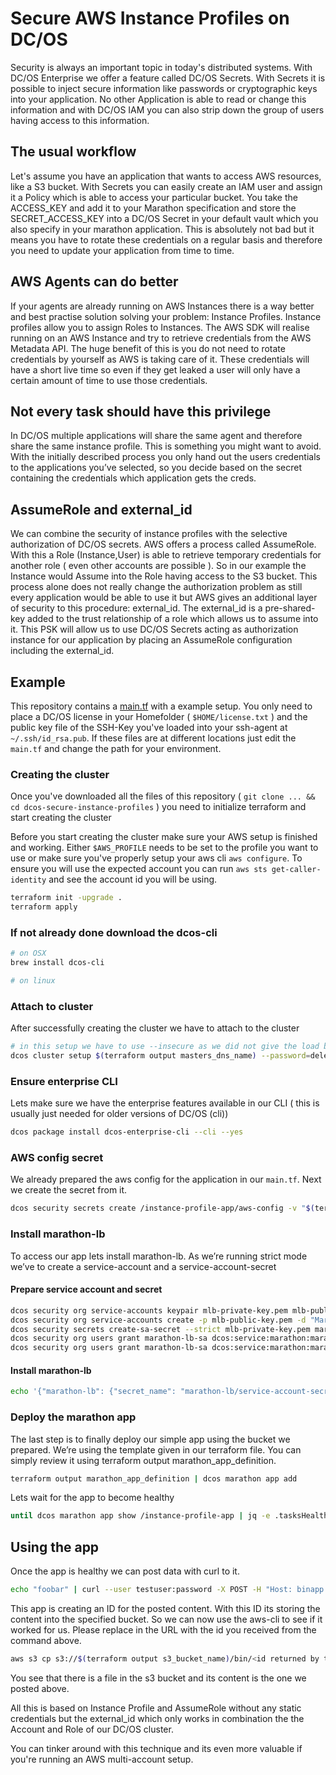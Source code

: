 # Secure AWS Instance Profiles on DC/OS
Security is always an important topic in today's distributed systems. With DC/OS Enterprise we offer a feature called DC/OS Secrets. With Secrets it is possible to inject secure information like passwords or cryptographic keys into your application. No other Application is able to read or change this information and with DC/OS IAM you can also strip down the group of users having access to this information.

## The usual workflow
Let's assume you have an application that wants to access AWS resources, like a S3 bucket. With Secrets you can easily create an IAM user and assign it a Policy which is able to access your particular bucket. You take the ACCESS_KEY and add it to your Marathon specification and store the SECRET_ACCESS_KEY into a DC/OS Secret in your default vault which you also specify in your marathon application. This is absolutely not bad but it means you have to rotate these credentials on a regular basis and therefore you need to update your application from time to time.

## AWS Agents can do better
If your agents are already running on AWS Instances there is a way better and best practise solution solving your problem: Instance Profiles. Instance profiles allow you to assign Roles to Instances. The AWS SDK will realise running on an AWS Instance and try to retrieve credentials from the AWS Metadata API. The huge benefit of this is you do not need to rotate credentials by yourself as AWS is taking care of it. These credentials will have a short live time so even if they get leaked a user will only have a certain amount of time to use those credentials.

## Not every task should have this privilege
In DC/OS multiple applications will share the same agent and therefore share the same instance profile. This is something you might want to avoid. With the initially described process you only hand out the users credentials to the applications you’ve selected, so you decide based on the secret containing the credentials which application gets the creds.

## AssumeRole and external_id
We can combine the security of instance profiles with the selective authorization of DC/OS secrets. AWS offers a process called AssumeRole. With this a Role (Instance,User) is able to retrieve temporary credentials for another role ( even other accounts are possible ).
So in our example the Instance would Assume into the Role having access to the S3 bucket.
This process alone does not really change the authorization problem as still every application would be able to use it but AWS gives an additional layer of security to this procedure: external_id. The external_id is a pre-shared-key added to the trust relationship of a role which allows us to assume into it.
This PSK will allow us to use DC/OS Secrets acting as authorization instance for our application by placing an AssumeRole configuration including the external_id.

## Example
This repository contains a [main.tf](./main.tf) with a example setup. You only need to place a DC/OS license in your Homefolder ( `$HOME/license.txt` ) and the public key file of the SSH-Key you've loaded into your ssh-agent at `~/.ssh/id_rsa.pub`. If these files are at different locations just edit the `main.tf` and change the path for your environment.

### Creating the cluster
Once you've downloaded all the files of this repository ( `git clone ... && cd dcos-secure-instance-profiles` ) you need to initialize terraform and start creating the cluster

Before you start creating the cluster make sure your AWS setup is finished and working. Either `$AWS_PROFILE` needs to be set to the profile you want to use or make sure you've properly setup your aws cli `aws configure`. To ensure you will use the expected account you can run `aws sts get-caller-identity` and see the account id you will be using.

```bash
terraform init -upgrade .
terraform apply
```

### If not already done download the dcos-cli

```bash
# on OSX
brew install dcos-cli

# on linux

```

### Attach to cluster
After successfully creating the cluster we have to attach to the cluster

```bash
# in this setup we have to use --insecure as we did not give the load balancer a ACM cert and so it is an self signed one.
dcos cluster setup $(terraform output masters_dns_name) --password=deleteme --username=bootstrapuser --insecure
```

### Ensure enterprise CLI
Lets make sure we have the enterprise features available in our CLI ( this is usually just needed for older versions of DC/OS (cli))

```bash
dcos package install dcos-enterprise-cli --cli --yes
```

### AWS config secret
We already prepared the aws config for the application in our `main.tf`. Next we create the secret from it.

```bash
dcos security secrets create /instance-profile-app/aws-config -v "$(terraform output secret_aws_conf)"
```

### Install marathon-lb
To access our app lets install marathon-lb. As we’re running strict mode we’ve to create a service-account and a service-account-secret

#### Prepare service account and secret

```bash
dcos security org service-accounts keypair mlb-private-key.pem mlb-public-key.pem
dcos security org service-accounts create -p mlb-public-key.pem -d "Marathon-LB service account" marathon-lb-sa
dcos security secrets create-sa-secret --strict mlb-private-key.pem marathon-lb-sa marathon-lb/service-account-secret
dcos security org users grant marathon-lb-sa dcos:service:marathon:marathon:services:/ read
dcos security org users grant marathon-lb-sa dcos:service:marathon:marathon:admin:events read --description "Allows access to Marathon events"
```

#### Install marathon-lb
```bash
echo '{"marathon-lb": {"secret_name": "marathon-lb/service-account-secret","marathon-uri": "https://marathon.mesos:8443"}}' | dcos package install marathon-lb --options=/dev/stdin --yes
```

### Deploy the marathon app
The last step is to finally deploy our simple app using the bucket we prepared. We’re using the template given in our terraform file. You can simply review it using terraform output marathon_app_definition.

```bash
terraform output marathon_app_definition | dcos marathon app add
```

Lets wait for the app to become healthy

```bash
until dcos marathon app show /instance-profile-app | jq -e .tasksHealthy==1 >/dev/null; do echo "waiting for app becoming healthy" && sleep 10;done
```

## Using the app
Once the app is healthy we can post data with curl to it.

```bash
echo "foobar" | curl --user testuser:password -X POST -H "Host: binapp.mesosphere.com" -d @- $(terraform output public-agents-loadbalancer)/bin
```

This app is creating an ID for the posted content. With this ID its storing the content into the specified bucket. So we can now use the aws-cli to see if it worked for us. Please replace <id returned by the post> in the URL with the id you received from the command above.

```bash
aws s3 cp s3://$(terraform output s3_bucket_name)/bin/<id returned by the post> -
```

You see that there is a file in the s3 bucket and its content is the one we posted above.

All this is based on Instance Profile and AssumeRole without any static credentials but the external_id which only works in combination the the Account and Role of our DC/OS cluster.

You can tinker around with this technique and its even more valuable if you're running an AWS multi-account setup.
